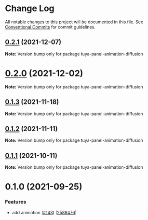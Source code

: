 # Change Log

All notable changes to this project will be documented in this file.
See [Conventional Commits](https://conventionalcommits.org) for commit guidelines.

## [0.2.1](https://github.com/tuya/tuya-panel-kit/compare/tuya-panel-animation-diffusion@0.1.3...tuya-panel-animation-diffusion@0.2.1) (2021-12-07)

**Note:** Version bump only for package tuya-panel-animation-diffusion





# [0.2.0](https://github.com/tuya/tuya-panel-kit/compare/tuya-panel-animation-diffusion@0.1.3...tuya-panel-animation-diffusion@0.2.0) (2021-12-02)

**Note:** Version bump only for package tuya-panel-animation-diffusion





## [0.1.3](https://github.com/tuya/tuya-panel-kit/compare/tuya-panel-animation-diffusion@0.1.2...tuya-panel-animation-diffusion@0.1.3) (2021-11-18)

**Note:** Version bump only for package tuya-panel-animation-diffusion





## [0.1.2](https://github.com/tuya/tuya-panel-kit/compare/tuya-panel-animation-diffusion@0.1.1...tuya-panel-animation-diffusion@0.1.2) (2021-11-11)

**Note:** Version bump only for package tuya-panel-animation-diffusion





## [0.1.1](https://github.com/tuya/tuya-panel-kit/compare/tuya-panel-animation-diffusion@0.1.0...tuya-panel-animation-diffusion@0.1.1) (2021-10-11)

**Note:** Version bump only for package tuya-panel-animation-diffusion





# 0.1.0 (2021-09-25)


### Features

* add animation ([#143](https://github.com/tuya/tuya-panel-kit/issues/143)) ([2589476](https://github.com/tuya/tuya-panel-kit/commit/2589476481a1834e4126a1837d5a4ddc5480fbc7))
